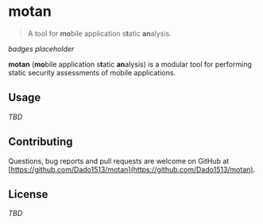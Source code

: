 # motan

> A tool for **mo**bile application s**t**atic **an**alysis.

*badges placeholder*

**motan** (**mo**bile application s**t**atic **an**alysis) is a modular tool for performing static security assessments of mobile applications. 



## Usage

*TBD*



## Contributing

Questions, bug reports and pull requests are welcome on GitHub at [https://github.com/Dado1513/motan](https://github.com/Dado1513/motan).



## License

*TBD*
